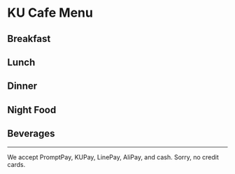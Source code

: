 # KU Cafe Menu


## Breakfast




## Lunch 
    

## Dinner


## Night Food


## Beverages



---

We accept PromptPay, KUPay, LinePay, AliPay, and cash. Sorry, no credit cards.

